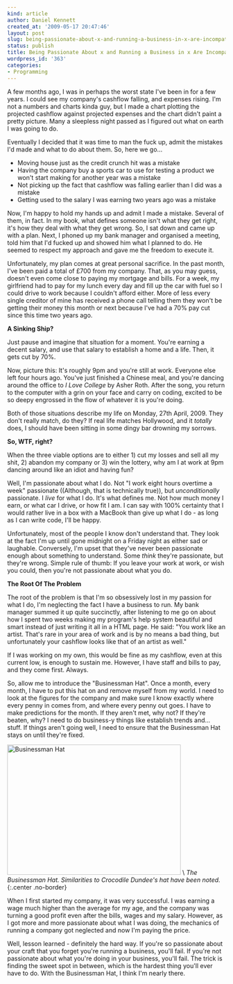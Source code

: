 ```yaml
---
kind: article
author: Daniel Kennett
created_at: '2009-05-17 20:47:46'
layout: post
slug: being-passionate-about-x-and-running-a-business-in-x-are-incompatible-discuss
status: publish
title: Being Passionate About x and Running a Business in x Are Incompatible. Discuss.
wordpress_id: '363'
categories:
- Programming
---
```


A few months ago, I was in perhaps the worst state I've been in for a few years. I could see my company's cashflow falling, and expenses rising. I'm not a numbers and charts kinda guy, but I made a chart plotting the projected cashflow against projected expenses and the chart didn't paint a pretty picture. Many a sleepless night passed as I figured out what on earth I was going to do.

Eventually I decided that it was time to man the fuck up, admit the mistakes I'd made and what to do about them. So, here we go...

- Moving house just as the credit crunch hit was a mistake
- Having the company buy a sports car to use for testing a product we won't start making for another year was a mistake 
- Not picking up the fact that cashflow was falling earlier than I did was a mistake 
- Getting used to the salary I was earning two years ago was a mistake

Now, I'm happy to hold my hands up and admit I made a mistake. Several of them, in fact. In my book, what defines someone isn't what they get right, it's how they deal with what they get wrong. So, I sat down and came up with a plan. Next, I phoned up my bank manager and organised a meeting, told him that I'd fucked up and showed him what I planned to do. He seemed to respect my approach and gave me the freedom to execute it. 

Unfortunately, my plan comes at great personal sacrifice. In the past month, I've been paid a total of £700 from my company. That, as you may guess, doesn't even come close to paying my mortgage and bills. For a week, my girlfriend had to pay for my lunch every day and fill up the car with fuel so I could drive to work because I couldn't afford either. More of less every single creditor of mine has received a phone call telling them they won't be getting their money this month or next because I've had a 70% pay cut since this time two years ago. 

<!--more-->

<strong>A Sinking Ship?</strong>

Just pause and imagine that situation for a moment. You're earning a decent salary, and use that salary to establish a home and a life. Then, it gets cut by 70%. 

Now, picture this: It's roughly 9pm and you're still at work. Everyone else left four hours ago. You've just finished a Chinese meal, and you're dancing around the office to <em>I Love College</em> by Asher Roth. After the song, you return to the computer with a grin on your face and carry on coding, excited to be so deepy engrossed in the flow of whatever it is you're doing. 

Both of those situations describe my life on Monday, 27th April, 2009. They don't really match, do they? If real life matches Hollywood, and it <em>totally</em> does, I should have been sitting in some dingy bar drowning my sorrows.

<strong>So, WTF, right?</strong>

When the three viable options are to either 1) cut my losses and sell all my shit, 2) abandon my company or 3) win the lottery, why am I at work at 9pm dancing around like an idiot and having fun?

Well, I'm passionate about what I do. Not "I work eight hours overtime a week" passionate ((Although, that is technically true)), but <em>unconditionally</em> passionate. I <em>live</em> for what I do. It's what defines me. Not how much money I earn, or what car I drive, or how fit I am. I can say with 100% certainty that I would rather live in a box with a MacBook than give up what I do - as long as I can write code, I'll be happy.

Unfortunately, most of the people I know don't understand that. They look at the fact I'm up until gone midnight on a Friday night as either sad or laughable. Conversely, I'm upset that they've never been passionate enough about something to understand. Some <em>think</em> they're passionate, but they're wrong. Simple rule of thumb: If you leave your work at work, or wish you could, then you're not passionate about what you do. 

<strong>The Root Of The Problem</strong>

The root of the problem is that I'm so obsessively lost in my passion for what I do, I'm neglecting the fact I have a business to run. My bank manager summed it up quite succinctly, after listening to me go on about how I spent two weeks making my program's help system beautiful and smart instead of just writing it all in a HTML page. He said: "You work like an artist. That's rare in your area of work and is by no means a bad thing, but unfortunately your cashflow looks like that of an artist as well."

If I was working on my own, this would be fine as my cashflow, even at this current low, is enough to sustain me. However, I have staff and bills to pay, and they come first. Always. 

So, allow me to introduce the "Businessman Hat". Once a month, every month, I have to put this hat on and remove myself from my world. I need to look at the figures for the company and make sure I know exactly where every penny in comes from, and where every penny out goes. I have to make predictions for the month. If they aren't met, why not? If they're beaten, why? I need to do business-y things like establish trends and... stuff. If things aren't going well, I need to ensure that the Businessman Hat stays on until they're fixed. 

<img src="/pictures/for_posts/2009/05/1058wallaroocrocblackjpg.jpeg" alt="Businessman Hat" title="Businessman Hat" width="400" height="300" class="aligncenter size-full wp-image-364" /> \\
*The Businessman Hat. Similarities to Crocodile Dundee's hat have been noted.*
{:.center .no-border}

When I first started my company, it was very successful. I was earning a wage much higher than the average for my age, and the company was turning a good profit even after the bills, wages and my salary. However, as I got more and more passionate about what I was doing, the mechanics of running a company got neglected and now I'm paying the price.

Well, lesson learned - definitely the hard way. If you're so passionate about your craft that you forget you're running a business, you'll fail. If you're not passionate about what you're doing in your business, you'll fail. The trick is finding the sweet spot in between, which is the hardest thing you'll ever have to do. With the Businessman Hat, I think I'm nearly there.